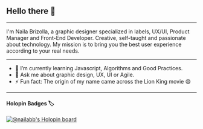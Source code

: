 ## Hello there 👋
___
I'm Naila Brizolla, a graphic designer specialized in labels, UX/UI, Product Manager and Front-End Developer. 
Creative, self-taught and passionate about technology. 
My mission is to bring you the best user experience according to your real needs. 

___

- 🌱 I’m currently learning Javascript, Algorithms and Good Practices.
- 💬 Ask me about graphic design, UX, UI or Agile.
- ⚡ Fun fact: The origin of my name came across the Lion King movie 😄

___
####  Holopin Badges 🏷️

[![@nailabb's Holopin board](https://holopin.io/api/user/board?user=nailabb)](https://holopin.io/@nailabb)
